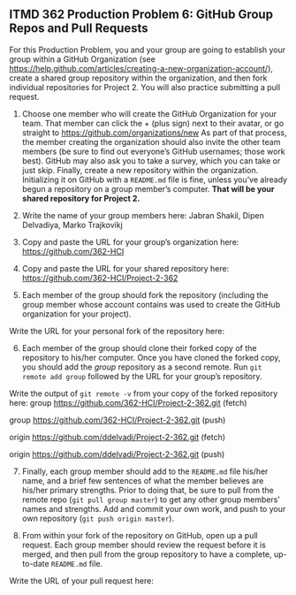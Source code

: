 ## ITMD 362 Production Problem 6: GitHub Group Repos and Pull Requests

For this Production Problem, you and your group are going to establish your group within a GitHub Organization (see https://help.github.com/articles/creating-a-new-organization-account/), create a shared group repository within the organization, and then fork individual repositories for Project 2. You will also practice submitting a pull request.

1. Choose one member who will create the GitHub Organization for your team. That member can click the + (plus sign) next to their avatar, or go straight to https://github.com/organizations/new As part of that process, the member creating the organization should also invite the other team members (be sure to find out everyone’s GitHub usernames; those work best). GitHub may also ask you to take a survey, which you can take or just skip. Finally, create a new repository within the organization. Initializing it on GitHub with a `README.md` file is fine, unless you’ve already begun a repository on a group member’s computer. **That will be your shared repository for Project 2.**

2. Write the name of your group members here:
Jabran Shakil, Dipen Delvadiya, Marko Trajkovikj

3. Copy and paste the URL for your group’s organization here:
https://github.com/362-HCI

4. Copy and paste the URL for your shared repository here:
https://github.com/362-HCI/Project-2-362

5. Each member of the group should fork the repository (including the group member whose account contains was used to create the GitHub organization for your project).

Write the URL for your personal fork of the repository here:

6. Each member of the group should clone their forked copy of the repository to his/her computer. Once you have cloned the forked copy, you should add the *group* repository as a second remote. Run `git remote add group` followed by the URL for your group’s repository.

Write the output of `git remote -v` from your copy of the forked repository here:
group	https://github.com/362-HCI/Project-2-362.git (fetch)

group	https://github.com/362-HCI/Project-2-362.git (push)

origin	https://github.com/ddelvadi/Project-2-362.git (fetch)

origin	https://github.com/ddelvadi/Project-2-362.git (push)

7. Finally, each group member should add to the `README.md` file his/her name, and a brief few sentences of what the member believes are his/her primary strengths. Prior to doing that, be sure to pull from the remote repo (`git pull group master`) to get any other group members’ names and strengths. Add and commit your own work, and push to your own repository (`git push origin master`).

8. From within your fork of the repository on GitHub, open up a pull request. Each group member should review the request before it is merged, and then pull from the group repository to have a complete, up-to-date `README.md` file.

Write the URL of your pull request here:
